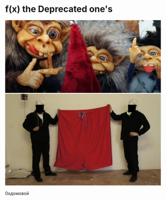 # f(x) the Deprecated one's


![](https://github.com/nixworks/the-Deprecated-ones/blob/master/AI/ArtBoard%20Image%20(405).jpg)
![](https://github.com/nixworks/the-Deprecated-ones/blob/master/AI/ArtBoard%20Image%20(406).jpg)

0xдомовой
